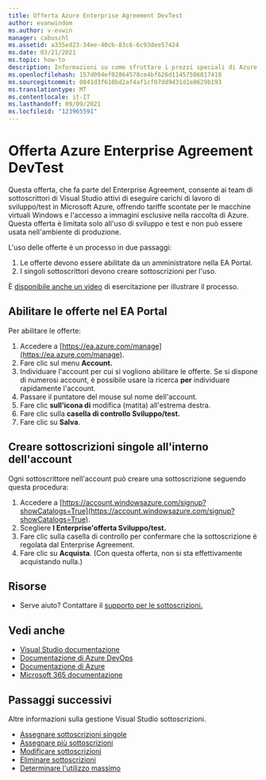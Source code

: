 ```yaml
---
title: Offerta Azure Enterprise Agreement DevTest
author: evanwindom
ms.author: v-evwin
manager: cabuschl
ms.assetid: a335ed23-34ee-40cb-83c6-6c93dee57424
ms.date: 03/21/2021
ms.topic: how-to
description: Informazioni su come sfruttare i prezzi speciali di Azure DevTest disponibili per i clienti con contratti Enterprise versione
ms.openlocfilehash: 157d094ef02864578ce4bf626d11457506817418
ms.sourcegitcommit: 0841d3f610bd2af4af1cf07dd9d31d1e0629b193
ms.translationtype: MT
ms.contentlocale: it-IT
ms.lasthandoff: 09/09/2021
ms.locfileid: "123965591"
---
```

# <a name="azure-enterprise-agreement-devtest-offer"></a>Offerta Azure Enterprise Agreement DevTest

Questa offerta, che fa parte del Enterprise Agreement, consente ai team di sottoscrittori di Visual Studio attivi di eseguire carichi di lavoro di sviluppo/test in Microsoft Azure, offrendo tariffe scontate per le macchine virtuali Windows e l'accesso a immagini esclusive nella raccolta di Azure. Questa offerta è limitata solo all'uso di sviluppo e test e non può essere usata nell'ambiente di produzione.  

L'uso delle offerte è un processo in due passaggi:
1. Le offerte devono essere abilitate da un amministratore nella EA Portal.
2. I singoli sottoscrittori devono creare sottoscrizioni per l'uso. 

È [disponibile anche un video](https://channel9.msdn.com/blogs/EA.Azure.com/Enabling-and-Creating-EA-DevTest-Subscriptions-through-the-EA-Portal) di esercitazione per illustrare il processo.  

## <a name="enable-offers-in-the-ea-portal"></a>Abilitare le offerte nel EA Portal
Per abilitare le offerte:
1. Accedere a [https://ea.azure.com/manage](https://ea.azure.com/manage).
0. Fare clic sul menu **Account.**
0. Individuare l'account per cui si vogliono abilitare le offerte.  Se si dispone di numerosi account, è possibile usare la ricerca **per** individuare rapidamente l'account. 
0. Passare il puntatore del mouse sul nome dell'account. 
0. Fare clic **sull'icona di** modifica (matita) all'estrema destra. 
0. Fare clic sulla **casella di controllo Sviluppo/test.**
0. Fare clic su **Salva**.

## <a name="create-individual-subscriptions-within-the-account"></a>Creare sottoscrizioni singole all'interno dell'account
Ogni sottoscrittore nell'account può creare una sottoscrizione seguendo questa procedura:
1. Accedere a [https://account.windowsazure.com/signup?showCatalogs=True](https://account.windowsazure.com/signup?showCatalogs=True).
0. Scegliere **l Enterprise'offerta Sviluppo/test.**
0. Fare clic sulla casella di controllo per confermare che la sottoscrizione è regolata dal Enterprise Agreement. 
0. Fare clic su **Acquista**.  (Con questa offerta, non si sta effettivamente acquistando nulla.)

## <a name="resources"></a>Risorse
- Serve aiuto?  Contattare il [supporto per le sottoscrizioni.](https://aka.ms/vsadminhelp)

## <a name="see-also"></a>Vedi anche
- [Visual Studio documentazione](/visualstudio/)
- [Documentazione di Azure DevOps](/azure/devops/)
- [Documentazione di Azure](/azure/)
- [Microsoft 365 documentazione](/microsoft-365/)

## <a name="next-steps"></a>Passaggi successivi
Altre informazioni sulla gestione Visual Studio sottoscrizioni.
- [Assegnare sottoscrizioni singole](assign-license.md)
- [Assegnare più sottoscrizioni](assign-license-bulk.md)
- [Modificare sottoscrizioni](edit-license.md)
- [Eliminare sottoscrizioni](delete-license.md)
- [Determinare l'utilizzo massimo](maximum-usage.md)